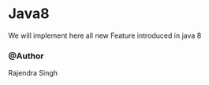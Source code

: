 # Java8
We will implement here all new Feature introduced in java 8
<h3>@Author</h3>
<h>Rajendra Singh</>
